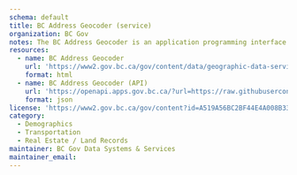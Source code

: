 ```yaml
---
schema: default
title: BC Address Geocoder (service)
organization: BC Gov
notes: The BC Address Geocoder is an application programming interface (API) web service. It can be integrated into existing applications to find physical locations, with latitudinal and longitudinal coordinates. Use the BC Address Geocoder for reliable, inclusive, and low-cost geocoding solutions for location analysis and data-driven decision-making.
resources:
  - name: BC Address Geocoder
    url: 'https://www2.gov.bc.ca/gov/content/data/geographic-data-services/location-services/geocoder'
    format: html
  - name: BC Address Geocoder (API)
    url: 'https://openapi.apps.gov.bc.ca/?url=https://raw.githubusercontent.com/bcgov/api-specs/master/geocoder/geocoder-combined.json'
    format: json
license: 'https://www2.gov.bc.ca/gov/content?id=A519A56BC2BF44E4A008B33FCF527F61'
category:
  - Demographics
  - Transportation
  - Real Estate / Land Records
maintainer: BC Gov Data Systems & Services
maintainer_email: 
---
```

